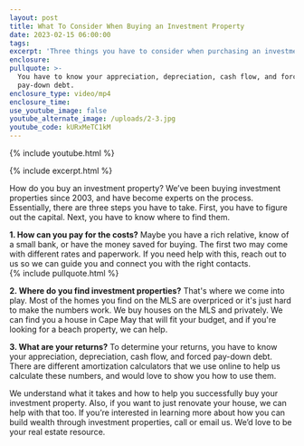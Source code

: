 ```yaml
---
layout: post
title: What To Consider When Buying an Investment Property
date: 2023-02-15 06:00:00
tags:
excerpt: 'Three things you have to consider when purchasing an investment property. '
enclosure:
pullquote: >-
  You have to know your appreciation, depreciation, cash flow, and forced
  pay-down debt.
enclosure_type: video/mp4
enclosure_time:
use_youtube_image: false
youtube_alternate_image: /uploads/2-3.jpg
youtube_code: kURxMeTC1kM
---
```

{% include youtube.html %}

{% include excerpt.html %}

How do you buy an investment property? We’ve been buying investment properties since 2003, and have become experts on the process. Essentially, there are three steps you have to take. First, you have to figure out the capital. Next, you have to know where to find them.

**1\. How can you pay for the costs?** Maybe you have a rich relative, know of a small bank, or have the money saved for buying. The first two may come with different rates and paperwork. If you need help with this, reach out to us so we can guide you and connect you with the right contacts.<br>{% include pullquote.html %}

**2\. Where do you find investment properties?** That's where we come into play. Most of the homes you find on the MLS are overpriced or it's just hard to make the numbers work. We buy houses on the MLS and privately. We can find you a house in Cape May that will fit your budget, and if you're looking for a beach property, we can help.

**3\. What are your returns?** To determine your returns, you have to know your appreciation, depreciation, cash flow, and forced pay-down debt. There are different amortization calculators that we use online to help us calculate these numbers, and would love to show you how to use them.

We understand what it takes and how to help you successfully buy your investment property. Also, if you want to just renovate your house, we can help with that too. If you’re interested in learning more about how you can build wealth through investment properties, call or email us. We’d love to be your real estate resource.
